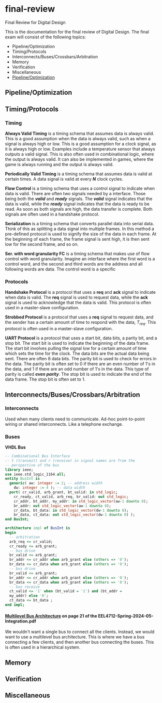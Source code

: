 # final-review
Final Review for Digital Design

This is the documentation for the final review of Digital Design. The final exam will consist of the following topics:
- Pipeline/Optimization
- Timing/Protocols
- Interconnects/Buses/Crossbars/Arbitration
- Memory
- Verification
- Miscellaneous
- [Pipeline/Optimization](#pipeline/optimization)


## Pipeline/Optimization

## Timing/Protocols

### Timing
**Always Valid Timing** is a timing schema that assumes data is always valid. This is a good assumption when the data is always valid, such as when a signal is always high or low. This is a good assumption for a clock signal, as it is always high or low. Examples include a temperature sensor that always outputs a valid signal. This is also often used in combinational logic, where the output is always valid. It can also be implemented in games, where the game is always running and the output is always valid.

**Periodically Valid Timing** is a timing schema that assumes data is valid at certain times. A data signal is valid at every ***N*** clock cycles. 

**Flow Control** is a timing schema that uses a control signal to indicate when data is valid. There are often two signals needed by a interface. Those being both the ***valid*** and ***ready*** signals. The ***valid*** signal indicates that the data is valid, while the ***ready*** signal indicates that the data is ready to be read. As soon as both signals are high, the data transfer is complete. Both signals are often used in a handshake protocol.

**Serialization** is a timing schema that converts parallel data into serial data. Think of this as splitting a data signal into multiple frames. In this method a pre-defined protocol is used to signify the size of the data in each frame. At the beginning of each frame, the frame signal is sent high, it is then sent low for the second frame, and so on. 

**Ser. with word granularity FC** is a timing schema that makes use of flow control with word granularity. Imagine an interface where the first word is a control word, and the second and third words are the address and all following words are data. The control word is a specific

### Protocols
**Handshake Protocol** is a protocol that uses a **req** and **ack** signal to indicate when data is valid. The **req** signal is used to request data, while the **ack** signal is used to acknowledge that the data is valid. This protocol is often used in a master-slave configuration.

**Strobbed Protocol** is a protocol that uses a **req** signal to request data, and the sender has a certain amount of time to respond with the data, $T_{req}$. This protocol is often used in a master-slave configuration.

**UART Protocol** is a protocol that uses a start bit, data bits, a parity bit, and a stop bit. The start bit is used to indicate the beginning of the data frame. The start bit involves pulling the signal low for a certain amount of time which sets the time for the clock. The data bits are the actual data being sent. There are often 8 data bits. The parity bit is used to check for errors in the data. The parity bit is often set to 0 if there are an even number of 1's in the data, and 1 if there are an odd number of 1's in the data. This type of parity is called ***even parity***. The stop bit is used to indicate the end of the data frame. The stop bit is often set to 1.
## Interconnects/Buses/Crossbars/Arbitration
### Interconnects
Used when many clients need to communicate. Ad-hoc point-to-point wiring or shared interconnects. Like a telephone exchange.

### Buses

**VHDL Bus**
```vhdl
-- Combinational Bus Interface
-- t (transmit) and r (receive) in signal names are from the
-- perspective of the bus
library ieee;
use ieee.std_logic_1164.all;
entity BusInt is
  generic( aw: integer := 2; -- address width
    dw: integer := 4 ); -- data width
  port( cr_valid, arb_grant, bt_valid: in std_logic;
    cr_ready, ct_valid, arb_req, br_valid: out std_logic;
    cr_addr, bt_addr, my_addr: in std_logic_vector(aw-1 downto 0);
    br_addr: out std_logic_vector(aw-1 downto 0);
    cr_data, bt_data: in std_logic_vector(dw-1 downto 0);
    br_data, ct_data: out std_logic_vector(dw-1 downto 0) );
end BusInt;

architecture impl of BusInt is
begin
  -- arbitration
  arb_req <= cr_valid;
  cr_ready <= arb_grant;
  -- bus drive
  br_valid <= arb_grant;
  br_addr <= cr_addr when arb_grant else (others => '0');
  br_data <= cr_data when arb_grant else (others => '0');
  -- bus drive
  br_valid <= arb_grant;
  br_addr <= cr_addr when arb_grant else (others => '0');
  br_data <= cr_data when arb_grant else (others => '0');
  -- bus receive
  ct_valid <= '1' when (bt_valid = '1') and (bt_addr =
  my_addr) else '0';
  ct_data <= bt_data ;
end impl;
```

#### [Multilevel Bus Architecture](https://github.com/colerottenberg/final-review/blob/main/EEL4712-Spring-2024-05-Integration.pdf#page=21) on page 21 of the EEL4712-Spring-2024-05-Integration.pdf
We wouldn't want a single bus to connect all the clients. Instead, we would want to use a multilevel bus architecture. This is where we have a bus connecting a few clients, and then another bus connecting the buses. This is often used in a hierarchical system.

## Memory

## Verification

## Miscellaneous
